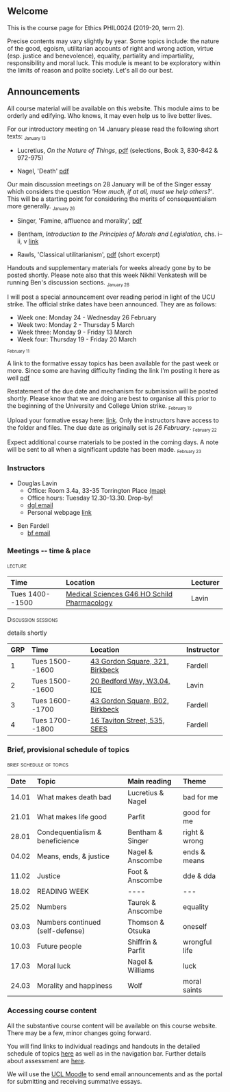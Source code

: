 
## Welcome

This is the course page for Ethics PHIL0024 (2019-20, term 2).

Precise contents may vary slightly by year. Some topics include: the nature of the good, egoism, utilitarian accounts of right and wrong action, virtue (esp. justice and benevolence), equality, partiality and impartiality, responsibility and moral luck. This module is meant to be exploratory within the limits of reason and polite society. Let's all do our best.


## Announcements

All course material will be available on this website. This module aims to be orderly and edifying. Who knows, it may even help us to live better lives.


For our introductory meeting on 14 January please read the following short texts: <sub><small>January 13</small></sub>

  - Lucretius, *On the Nature of Things*, [pdf](https://www.dropbox.com/s/220199d8zq309xs/Lucretius_Death.pdf?dl=0) (selections, Book 3, 830-842 & 972-975)

  - Nagel, 'Death' [pdf](https://www.dropbox.com/s/35etu00rvp50bd0/Nagel_Death.pdf?dl=0)



Our main discussion meetings on 28 January will be of the Singer essay which considers the question *'How much, if at all, must we help others?'*. This will be a starting point for considering the merits of consequentialism more generally. <sub><small>January 26</small></sub>

- Singer, 'Famine, affluence and morality', [pdf](https://www.dropbox.com/s/di7mlljznyibsyz/Singer_Famine_Affluence_Morality%20copy.pdf?dl=0)

- Bentham, *Introduction to the Principles of Morals and Legislation*, chs. i–ii, v [link](https://www.utilitarianism.com/jeremy-bentham/index.html)

- Rawls, 'Classical utilitarianism', [pdf](https://www.dropbox.com/s/tp22sfm0cpe10sx/rawls_classical_utilitarianism.pdf?dl=0) (short excerpt)


Handouts and supplementary materials for weeks already gone by to be posted shortly. Please note also that this week Nikhil Venkatesh will be running Ben's discussion sections. <sub><small>January 28</small></sub>


I will post a special announcement over reading period in light of the UCU strike. The official strike dates have been announced. They are as follows:

- Week one: Monday 24 - Wednesday 26 February  
- Week two: Monday 2 - Thursday 5 March  
- Week three: Monday 9 - Friday 13 March  
- Week four: Thursday 19 - Friday 20 March  

<sub><small>February 11</small></sub>


A link to the formative essay topics has been available for the past week or more. Since some are having difficulty finding the link I'm posting it here as well [pdf](https://www.dropbox.com/s/ynmon4g7yiefduh/formative-essay-topics-2020.pdf?dl=0)

Restatement of the due date and mechanism for submission will be posted shortly. Please know that we are doing are best to organise all this prior to the beginning of the University and College Union strike. <sub><small>February 19</small></sub>


Upload your formative essay here: [link](https://www.dropbox.com/request/AiaiAlaeCLhOCxLBkCbV). Only the instructors have access to the folder and files. The due date as originally set is *26 February*. <sub><small>February 22</small></sub>


Expect additional course materials to be posted in the coming days. A note will be sent to all when a significant update has been made. <sub><small>February 23</small></sub>


<!-- 
As you already know, the summative essay topics contain all the formative essay topics with a few additions. It is permissible to write your summative essay on the very same question as your formative essay. The length requirement of the summative essay is 2500 words. Essays are due Tuesday 23rd April 2019 at 1600 -- the first day of Term 3. Topics and further details are available here [here](assessment.md). (The typo in question one has been fixed. Thanks to those of you who wrote to alert me.) <sub><small>April 1</small></sub>



Remember that the focus of lecture and discussion seminar today is Shiffrin's 'Wrongful life, procreative responsibility, and the significance of harm'. You should also have read the the Parfit essay on the 'non-identity problem'. <sub><small>March 12</small></sub>


The text to read in preparation for our lecture and discussion sections on 26.02 is Taurek's 'Should the numbers count'. <sub><small>February 24</small></sub>


Upload your formative essay here: [link](https://www.dropbox.com/request/zMHhpq9X7noaJuFcYcWQ). Only the instructors have access to the folder and files. The problem with the earlier file request has been fixed.  <sub><small>February 21</small></sub>


Formative essay topics now available. <sub><small>February 10</small></sub> 


Reminder -- The main reading for lecture and discussion sections this week (05 February) is Philippa Foot's 'The problem of abortion and the doctrine of double effect' [pdf](https://www.dropbox.com/s/30gogqhbnslx5nq/foot-dde-chapter-2.pdf?dl=0). Link to the reading and supporting materials are also available below. Formative essay questions will be posted later this week. <sub><small>February 03</small></sub> 


 -->


<!-- For those who expressed interest in writing on the content of the last scheduled meeting, I've added a few questions to the list of essay topics [link](https://www.dropbox.com/s/30tvn21e7x25w3x/essay_topics.pdf?dl=0). In addition, I'm holding extended office hours this Wednesday (May 2nd from 1500 to 1800). You're welcome to drop-by.<sub style="color:red"><small>Posted April 30</small></sub>


My office hours for term 3 are Wednesdays 1500-1600. I will be in my office Monday 23 April from 1500-1700 in case you would like to drop-by to discuss the summative essay. Given sufficient interest I will schedule additional drop-in hours.<sub><small>Posted April 21</small></sub>


The deadline for the summative essay is *Tuesday 8 May at 1600*. Additional material has been added below. I will add a couple more sets of notes, a sample essay from another year, and possible additional essay questions. If you'd like to propose your own, please be in contact with me and Alec.
<small>Posted April 16</small></sub>


The deadline for the summative essay was originally set for Monday 23 April 2018, 4pm. I have requested that it be extended by two weeks to Monday 7 May 2018 4pm. If the request is granted, as I expect it will be, the new deadline will be registered on the Turnitin/Moodle page. There will *not* be a blanket response from the department. For offical confirmation you will need to refer to the submission deadlines on Moodle/TurnitIn for the relevant module you are taking, in this case PHIL2047. I expect to hear definitively Monday or Tuesday of this next week (April 9 or 10). <sub><small>March 29</small></sub>

Over the next couple days I will post additional course materials (handout, notes and likely futher essay topics). I will have special drop-in office hours early in the week beginning April 23. More details will be posted on our course website as the time approaches. <sub><small>March 29</small></sub>



For our meeting of March 20th please be prepared to discuss Philippa Foot, 'The problem of abortion and the doctrine of double effect' and in addition Judith Thomson, 'The trolley problem'. There are links to texts and handouts on the schedule of topics and readings. <sub><small>March 20</small></sub>


The due date for the summative (final) essay is *April 23rd 2018*. This date for summative essays is common to all term two philosophy modules. For more detail please see the Philosophy BA assessment space [link](https://moodle.ucl.ac.uk/course/view.php?id=14303).  <sub><small>March 6</small></sub>

Given the continuation of the UCU strike action I'll be adding further material and plugins to the website in the coming days. Various handouts as well as a [collaborative writing platform](discussion.md)have already been added. More is to come.<sub><small>March 5</small></sub>

As the strike continues, please check the schedule for regular updates of course material, especially handouts and readings. I hope very much that we will be able to meet next Tuesday, March 6! I will post further announcements in the coming days. In addition I will add a chat room for discussion. Check back soon.<sub><small>February 28</small></sub>

Apologies for the delay -- H3N2 ('aussie flu') has been interfering with philosophy and all other thought since Friday. Essays topics are available [here](https://www.dropbox.com/s/30tvn21e7x25w3x/essay_topics.pdf?dl=0). <sub><small>February 13</small></sub> -->


<!--A few important announcements <sub><small>November 24</small></sub>
- I've posted additional office hours each week to discuss among other things your plans for the summative essay. Access the calendar through my [webpage](http://www.douglaslavin.org/)
  - If there are materials you would like to discuss please upload them [here](https://www.dropbox.com/request/oY2JI7TC4oIfUD1gtMsb) a couple days in advance of our meeting.
- As Alec said, I'm planning to have the make-up session during Alec's usual slot on Monday.

- Formative essay topics now posted [below](assessment.md). <small>06.11.2017</small> -->


### Instructors

- Douglas Lavin
  + Office: Room 3.4a, 33-35 Torrington Place [(map)](http://www.ucl.ac.uk/maps/33-35-torrington-place)
  + Office hours: Tuesday 12.30-13.30. Drop-by!
  + [dgl email](mailto:d.lavin@ucl.ac.uk)
    <!-- - On the use of email [here](policies.md) -->
  + Personal webpage [link](http://www.douglaslavin.org)
<!--[schedule](http://www.supersaas.co.uk/schedule/DouglasLavin/OfficeHoursUCL) -->

- Ben Fardell  
  + [bf email](mailto:b.fardell.12@ucl.ac.uk)


### Meetings -- time & place

<span style="font-variant:small-caps;"> lecture</span>

| Time            | Location                                                                                                          | Lecturer |
|:----------------|:------------------------------------------------------------------------------------------------------------------|:---------|
| Tues 1400--1500 | [Medical Sciences G46 HO Schild Pharmacology](http://www.ucl.ac.uk/maps/medical-sciences/schild-pharmacology-lt/) | Lavin    |




<span style="font-variant:small-caps;">Discussion sessions</span>

details shortly

| GRP | Time            | Location                            | Instructor |
|:----|:----------------|:------------------------------------|:-----------|
| 1   | Tues 1500--1600 | [43 Gordon Square, 321, Birkbeck]() | Fardell    |
| 2   | Tues 1500--1600 | [20 Bedford Way, W3.04, IOE]()      | Lavin      |
| 3   | Tues 1600--1700 | [43 Gordon Square, B02, Birkbeck]() | Fardell    |
| 4   | Tues 1700--1800 | [16 Taviton Street, 535, SEES]()    | Fardell    |





### Brief, provisional schedule of topics

 <span style="font-variant:small-caps;"> brief schedule of topics</span>

| Date  | Topic                            | Main reading      | Theme         |
|:------|:---------------------------------|:------------------|:--------------|
| 14.01 | What makes death bad             | Lucretius & Nagel | bad for me    |
| 21.01 | What makes life good             | Parfit            | good for me   |
| 28.01 | Condequentialism & beneficience  | Bentham & Singer  | right & wrong |
| 04.02 | Means, ends, & justice           | Nagel & Anscombe  | ends & means  |
| 11.02 | Justice                          | Foot & Anscombe   | dde & dda     |
| 18.02 | READING WEEK                     | ----              | ---           |
| 25.02 | Numbers                          | Taurek & Anscombe | equality      |
| 03.03 | Numbers continued (self-defense) | Thomson & Otsuka  | oneself       |
| 10.03 | Future people                    | Shiffrin & Parfit | wrongful life |
| 17.03 | Moral luck                       | Nagel & Williams  | luck          |
| 24.03 | Morality and happiness           | Wolf              | moral saints  |













<!-- 
Impartiality & integrity
Wolf & Williams
| 19.03 | Integrity and impartiality      | Willians, Railton, Wolf | integrity     |
 -->

<!-- death and life
taking life and giving birth -->
<!-- self-defense, inviolability, good/bad right/wrong wronging/doingrightby -->
<!-- nagel, war and massacre, thomson&otsuka self-defense, feinberg, rights, and paradox of deonto, bentham/smart/? power of utilitarianism and really consequentialism! and some interesting form of amoralism! 

Feinberg, Omelas, Rights!

-->


### Accessing course content

All the substantive course content will be available on this course website. There may be a few, minor changes going forward.

You will find links to individual readings and handouts in the detailed schedule of topics [here](/schedule) as well as in the navigation bar. Further details about assessment are [here](/assessment).

We will use the [UCL Moodle](https://moodle.ucl.ac.uk/course/view.php?id=6543) to send email announcements and as the portal for submitting and receiving summative essays.



<!-- 
(https://moodle-1819.ucl.ac.uk/course/view.php?id=6543) -->

<!-- A folder with assigned and supplemental readings is available here [folder](https://www.dropbox.com/sh/bwz4x8b77j71hna/AAC9IwTHnPbJHQmQSbtxjVrXa?dl=0). -->


<!-- - Torrington 1-19, G09 [map](http://www.ucl.ac.uk/maps/1-19-torrington-place)
- Wilkins Garden, Rm 20­24 [map](http://www.ucl.ac.uk/maps/wilkins-terrace)
- Malet Place 1-4, 250 [map](http://www.ucl.ac.uk/maps/1-4-malet-place)
- Torrington 33-35, G02 [map](http://www.ucl.ac.uk/maps/33-35-torrington-place)
- Torrington 33-35, B2 [map](http://www.ucl.ac.uk/maps/33-35-torrington-place) -->


<!-- These classes are not mandatory, so you do not have to come. However, you are strongly encouraged to do so! Last year the students found them very beneficial. We had some really excellent in depth discussions about the material. On the whole, we cover the same terrain as the texts set for class reading. The sessions are an opportunity for you to ask questions you didn't get to ask in class, or take further lines of inquiry which you weren't able to in the full group. -->
